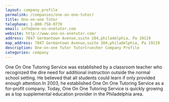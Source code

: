 ```yaml
---
layout: company_profile
permalink: /companies/one-on-one-tutor/
title: One-on-one Tutor
telephone: 1-800-758-9770
email: info@one-on-onetutor.com
website: http://www.one-on-onetutor.com/
address: 7047 Germantown Avenue,suite 204,philadelphia, Pa 19119
map_address: 7047 Germantown Avenue,suite 204,philadelphia, Pa 19119
description: One-on-one Tutor TutorCruncher Company Profile
categories: company
---
```

One On One Tutoring Service was established by a classroom teacher who recognized the dire need for additional instruction outside the normal school setting. He believed that all students could learn if only provided enough attention.In 2003, he established One On One Tutoring Service as a for-profit company. Today, One On One Tutoring Service is quickly growing as a top supplemental education provider in the Philadelphia area.
